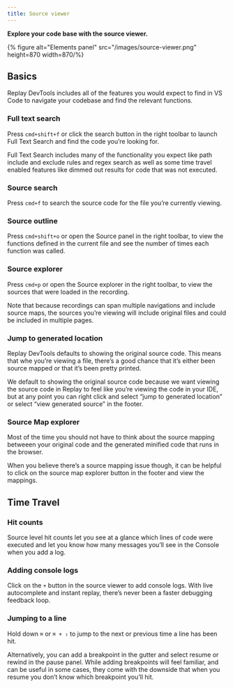 ```yaml
---
title: Source viewer
---
```

**Explore your code base with the source viewer.**

{% figure alt="Elements panel" src="/images/source-viewer.png" height=870 width=870/%}

## Basics

Replay DevTools includes all of the features you would expect to find in VS Code to navigate your codebase and find the relevant functions.

### Full text search

Press `cmd+shift+f` or click the search button in the right toolbar to launch Full Text Search and find the code you’re looking for.

Full Text Search includes many of the functionality you expect like path include and exclude rules and regex search as well as some time travel enabled features like dimmed out results for code that was not executed.

### Source search

Press `cmd+f` to search the source code for the file you’re currently viewing.

### Source outline

Press `cmd+shift+o` or open the Source panel in the right toolbar, to view the functions defined in the current file and see the number of times each function was called.

###

### Source explorer

Press `cmd+p` or open the Source explorer in the right toolbar, to view the sources that were loaded in the recording.

Note that because recordings can span multiple navigations and include source maps, the sources you’re viewing will include original files and could be included in multiple pages.

###

### Jump to generated location

Replay DevTools defaults to showing the original source code. This means that whe you’re viewing a file, there’s a good chance that it’s either been source mapped or that it’s been pretty printed.

We default to showing the original source code because we want viewing the source code in Replay to feel like you’re viewing the code in your IDE, but at any point you can right click and select “jump to generated location” or select “view generated source” in the footer.

### Source Map explorer

Most of the time you should not have to think about the source mapping betweeen your original code and the generated minified code that runs in the browser.

When you believe there’s a source mapping issue though, it can be helpful to click on the source map explorer button in the footer and view the mappings.

## Time Travel

### Hit counts

Source level hit counts let you see at a glance which lines of code were executed and let you know how many messages you’ll see in the Console when you add a log.

### Adding console logs

Click on the `+` button in the source viewer to add console logs. With live autocomplete and instant replay, there’s never been a faster debugging feedback loop.

### Jumping to a line

Hold down `⌘` or `⌘ + ⇧` to jump to the next or previous time a line has been hit.

Alternatively, you can add a breakpoint in the gutter and select resume or rewind in the pause panel. While adding breakpoints will feel familiar, and can be useful in some cases, they come with the downside that when you resume you don’t know which breakpoint you’ll hit.
